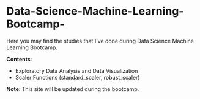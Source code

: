 # Data-Science-Machine-Learning-Bootcamp-

Here you may find the studies that I've done during Data Science Machine Learning Bootcamp.

__Contents__:

- Exploratory Data Analysis and Data Visualization
- Scaler Functions (standard_scaler, robust_scaler)


__Note__: This site will be updated during the bootcamp.
